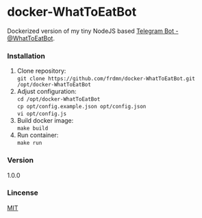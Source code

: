 # docker-WhatToEatBot

Dockerized version of my tiny NodeJS based [Telegram Bot - @WhatToEatBot](https://github.com/frdmn/telegram-WhatToEatBot).

### Installation

1. Clone repository:  
  `git clone https://github.com/frdmn/docker-WhatToEatBot.git /opt/docker-WhatToEatBot`
1. Adjust configuration:  
  `cd /opt/docker-WhatToEatBot`  
  `cp opt/config.example.json opt/config.json`  
  `vi opt/config.js`  
1. Build docker image:  
  `make build`
1. Run container:  
  `make run`

### Version
1.0.0

### Lincense
[MIT](LICENSE)
